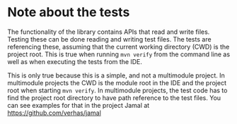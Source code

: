 # Note about the tests

The functionality of the library contains APIs that read and write files.
Testing these can be done reading and writing test files.
The tests are referencing these, assuming that the current working directory (CWD) is the project root.
This is true when running `mvn verify` from the command line as well as when executing the tests from the IDE.

This is only true because this is a simple, and not a multimodule project.
In multimodule projects the CWD is the module root in the IDE and the project root when starting `mvn verify`.
In multimodule projects, the test code has to find the project root directory to have path reference to the test files.
You can see examples for that in the project Jamal at https://github.com/verhas/jamal